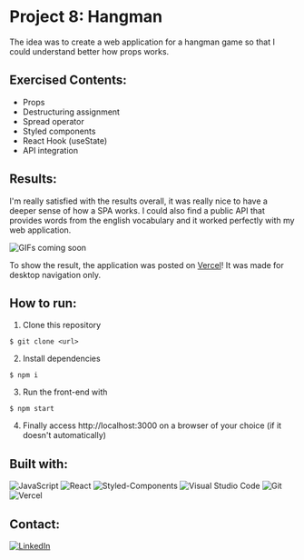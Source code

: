# **Project 8: Hangman**

The idea was to create a web application for a hangman game so that I could understand better how props works.

## **Exercised Contents**:

-   Props
-   Destructuring assignment
-   Spread operator
-   Styled components
-   React Hook (useState)
-   API integration

## **Results**:

I'm really satisfied with the results overall, it was really nice to have a deeper sense of how a SPA works. I could also find a public API that provides words from the english vocabulary and it worked perfectly with my web application.

![GIFs coming soon]()

To show the result, the application was posted on [Vercel](https://hangman-beta-two.vercel.app/)! It was made for desktop navigation only.

## **How to run**:

1. Clone this repository

```
$ git clone <url>
```

2. Install dependencies

```
$ npm i
```

3. Run the front-end with

```
$ npm start
```

4. Finally access http://localhost:3000 on a browser of your choice (if it doesn't automatically)

## Built with:

![JavaScript](https://img.shields.io/badge/JavaScript-F7DF1E?style=for-the-badge&logo=javascript&logoColor=black)
![React](https://img.shields.io/badge/React-20232A?style=for-the-badge&logo=react&logoColor=61DAFB)
![Styled-Components](https://img.shields.io/badge/styled--components-DB7093?style=for-the-badge&logo=styled-components&logoColor=white)
![Visual Studio Code](https://img.shields.io/badge/Visual_Studio_Code-0078D4?style=for-the-badge&logo=visual%20studio%20code&logoColor=white)
![Git](https://img.shields.io/badge/GIT-E44C30?style=for-the-badge&logo=git&logoColor=white)
![Vercel](https://img.shields.io/badge/Vercel-000000?style=for-the-badge&logo=vercel&logoColor=white)

## Contact:

[![LinkedIn][linkedin-shield]][linkedin-url]

[linkedin-shield]: https://img.shields.io/badge/LinkedIn-0077B5?style=for-the-badge&logo=linkedin&logoColor=white
[linkedin-url]: https://www.linkedin.com/in/domingosmiguel/
